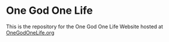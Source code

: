 # One God One Life
This is the repository for the One God One Life Website hosted at [OneGodOneLife.org](http://OneGodOneLife.org)
